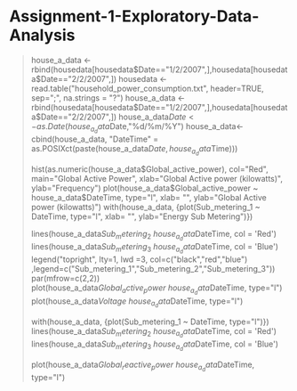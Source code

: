 # Assignment-1-Exploratory-Data-Analysis
> house_a_data <-rbind(housedata[housedata$Date=="1/2/2007",],housedata[housedata$Date=="2/2/2007",])
> housedata <-read.table("household_power_consumption.txt", header=TRUE, sep=";", na.strings = "?")
> house_a_data <-rbind(housedata[housedata$Date=="1/2/2007",],housedata[housedata$Date=="2/2/2007",])
> house_a_data$Date <- as.Date(house_a_data$Date,"%d/%m/%Y")
> house_a_data<-cbind(house_a_data, "DateTime" = as.POSIXct(paste(house_a_data$Date, house_a_data$Time)))
> 
> hist(as.numeric(house_a_data$Global_active_power), col="Red", main="Global Active Power", xlab="Global Active power (kilowatts)", ylab="Frequency")
> plot(house_a_data$Global_active_power ~ house_a_data$DateTime, type="l", xlab= "", ylab="Global Active power (kilowatts)")
> with(house_a_data, {plot(Sub_metering_1 ~ DateTime, type="l", xlab= "", ylab="Energy Sub Metering")})
> 
> lines(house_a_data$Sub_metering_2 ~ house_a_data$DateTime, col = 'Red')
> lines(house_a_data$Sub_metering_3 ~ house_a_data$DateTime, col = 'Blue')
> legend("topright", lty=1, lwd =3, col=c("black","red","blue") ,legend=c("Sub_metering_1","Sub_metering_2","Sub_metering_3"))
> par(mfrow=c(2,2))
> plot(house_a_data$Global_active_power ~ house_a_data$DateTime, type="l")
> plot(house_a_data$Voltage ~ house_a_data$DateTime, type="l")
> 
> with(house_a_data, {plot(Sub_metering_1 ~ DateTime, type="l")})
> lines(house_a_data$Sub_metering_2 ~ house_a_data$DateTime, col = 'Red')
> lines(house_a_data$Sub_metering_3 ~ house_a_data$DateTime, col = 'Blue')
> 
> plot(house_a_data$Global_reactive_power ~ house_a_data$DateTime, type="l")
